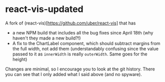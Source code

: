 # react-vis-updated

A fork of (react-vis)[https://github.com/uber/react-vis] that has
- a new NPM build that includes all the bug fixes since April 18th (why haven't they made a new build?!)
- A fix to the ChartLabel component, which should subtract margins from the full width, not add them (understandably confusing since the value passed to it as `innerWidth` is really `outerWidth`. Same goes for the height)

Changes are minimal, so I encourage you to look at the git history. There you can see that I only added what I said above (and no spyware).
